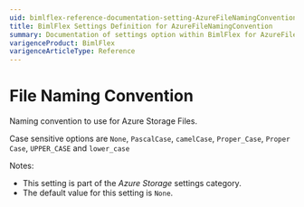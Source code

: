 ```yaml
---
uid: bimlflex-reference-documentation-setting-AzureFileNamingConvention
title: BimlFlex Settings Definition for AzureFileNamingConvention
summary: Documentation of settings option within BimlFlex for AzureFileNamingConvention
varigenceProduct: BimlFlex
varigenceArticleType: Reference
---
```


# File Naming Convention

Naming convention to use for Azure Storage Files.

Case sensitive options are `None`, `PascalCase`, `camelCase`, `Proper_Case`, `Proper Case`, `UPPER_CASE` and `lower_case`

Notes:

* This setting is part of the *Azure Storage* settings category.
* The default value for this setting is `None`.